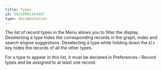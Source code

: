 ```yaml
---
title: Types
id: 20210901143447
type: documentation
---
```


The list of record types in the Menu allows you to filter the display. Deselecting a type hides the corresponding records in the graph, index and search engine suggestions. Deselecting a type while holding down the `Alt` key hides the records of all the other types.

For a type to appear in this list, it must be declared in Preferences › Record types and be assigned to at least one record.
